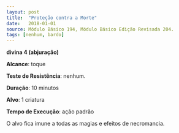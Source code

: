 ```yaml
---
layout: post
title:  "Proteção contra a Morte"
date:   2018-01-01
source: Módulo Básico 194, Módulo Básico Edição Revisada 204.
tags: [nenhum, bardo]
---
```


**divina 4 (abjuração)**

**Alcance**: toque

**Teste de Resistência**: nenhum.

**Duração**: 10 minutos

**Alvo**: 1 criatura

**Tempo de Execução**: ação padrão

O alvo fica imune a todas as magias e efeitos de necromancia.
